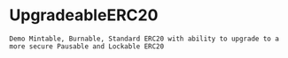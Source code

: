 # UpgradeableERC20
	Demo Mintable, Burnable, Standard ERC20 with ability to upgrade to a more secure Pausable and Lockable ERC20
